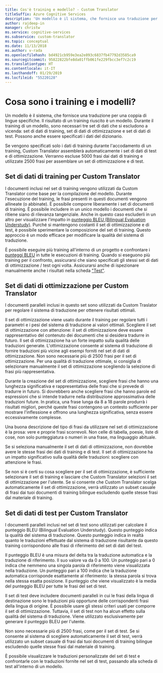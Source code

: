 ```yaml
---
title: Cos'è training e modello? - Custom Translator
titleSuffix: Azure Cognitive Services
description: 'Un modello è il sistema, che fornisce una traduzione per una coppia di lingue specifiche. Il risultato di un training riuscito è un modello. Durante il training di un modello, sono necessari tre set di dati che si escludono a vicenda: set di dati di training, set di dati di ottimizzazione e set di dati di test.'
author: rajdeep-in
manager: christw
ms.service: cognitive-services
ms.subservice: custom-translator
ms.topic: conceptual
ms.date: 11/13/2018
ms.author: v-rada
ms.openlocfilehash: bd4921cb959e3ea2e893c6837fb47792d3585ca9
ms.sourcegitcommit: 95822822bfe8da01ffb061fe229fbcc3ef7c2c19
ms.translationtype: HT
ms.contentlocale: it-IT
ms.lasthandoff: 01/29/2019
ms.locfileid: "55220128"
---
```

# <a name="what-are-trainings-and-models"></a>Cosa sono i training e i modelli?

Un modello è il sistema, che fornisce una traduzione per una coppia di lingue specifiche.
Il risultato di un training riuscito è un modello. Durante il training di un modello, sono necessari tre set di dati che si escludono a vicenda: set di dati di training, set di dati di ottimizzazione e set di dati di test. Possono anche essere specificati i dati del dizionario.

Se vengono specificati solo i dati di training durante l'accodamento di un training, Custom Translator assemblerà automaticamente i set di dati di test e di ottimizzazione. Verranno escluse 5000 frasi dai dati di training e utilizzate 2500 frasi per assemblare un set di ottimizzazione e di test.

## <a name="training-dataset-for-custom-translator"></a>Set di dati di training per Custom Translator

I documenti inclusi nel set di training vengono utilizzati da Custom Translator come base per la compilazione del modello. Durante l'esecuzione del training, le frasi presenti in questi documenti vengono allineate (o abbinate). È possibile comporre liberamente i set di documenti di training. È possibile includere in un unico modello i documenti che si ritiene siano di rilevanza tangenziale. Anche in questo caso escluderli in un altro per visualizzare l'impatto in [punteggio BLEU (Bilingual Evaluation Understudy)](what-is-bleu-score.md). Purché si mantengono costanti il set di ottimizzazione e di test, è possibile sperimentare la composizione del set di training. Questo approccio è un modo efficace per modificare la qualità del sistema di traduzione.

È possibile eseguire più training all'interno di un progetto e confrontare i [punteggi BLEU](what-is-bleu-score.md) in tutte le esecuzioni di training. Quando si eseguono più training per il confronto, assicurarsi che siano specificati gli stessi set di dati di ottimizzazione / test ogni volta. Assicurarsi anche di ispezionare manualmente anche i risultati nella scheda ["Test"](how-to-view-system-test-results.md).

## <a name="tuning-dataset-for-custom-translator"></a>Set di dati di ottimizzazione per Custom Translator

I documenti paralleli inclusi in questo set sono utilizzati da Custom Traslator per regolare il sistema di traduzione per ottenere risultati ottimali.

Il set di ottimizzazione viene usato durante il training per regolare tutti i parametri e i pesi del sistema di traduzione ai valori ottimali. Scegliere il set di ottimizzazione con attenzione: il set di ottimizzazione deve essere rappresentativo del contenuto dei documenti che si desidera tradurre in futuro. Il set di ottimizzazione ha un forte impatto sulla qualità delle traduzioni generate. L'ottimizzazione consente al sistema di traduzione di fornire traduzioni più vicine agli esempi forniti nel set di dati di ottimizzazione. Non sono necessarie più di 2500 frasi per il set di ottimizzazione. Per una qualità di traduzione ottimale, si consiglia di selezionare manualmente il set di ottimizzazione scegliendo la selezione di frasi più rappresentativa.

Durante la creazione del set di ottimizzazione, scegliere frasi che hanno una lunghezza significativa e rappresentativa delle frasi che si prevede di tradurre in futuro. Si dovrebbero anche scegliere frasi che hanno parole ed espressioni che si intende tradurre nella distribuzione approssimativa delle traduzioni future. In pratica, una frase lunga da 8 a 18 parole produrrà i risultati migliori, perché queste frasi contengono un contesto sufficiente per mostrare l'inflessione e offrono una lunghezza significativa, senza essere eccessivamente complesse.

Una buona descrizione del tipo di frasi da utilizzare nel set di ottimizzazione è la prosa: vere e proprie frasi scorrevoli. Non celle di tabella, poesie, liste di cose, non solo punteggiatura o numeri in una frase, ma linguaggio abituale.

Se si seleziona manualmente il set di dati di ottimizzazione, non dovrebbe avere le stesse frasi dei dati di training e di test. Il set di ottimizzazione ha un impatto significativo sulla qualità delle traduzioni: scegliere con attenzione le frasi.

Se non si è certi su cosa scegliere per il set di ottimizzazione, è sufficiente selezionare il set di training e lasciare che Custom Translator selezioni il set di ottimizzazione per l'utente. Se si consente che Custom Translator scelga automaticamente il set di ottimizzazione, verrà utilizzato un subset casuale di frasi dai tuoi documenti di training bilingue escludendo quelle stesse frasi dal materiale di training.

## <a name="testing-dataset-for-custom-translator"></a>Set di dati di test per Custom Translator

I documenti paralleli inclusi nel set di test sono utilizzati per calcolare il punteggio BLEU (Bilingual Evaluation Understudy). Questo punteggio indica la qualità del sistema di traduzione. Questo punteggio indica in realtà quanto le traduzioni effettuate dal sistema di traduzione risultante da questo training corrispondono alle frasi di riferimento del set di dati del test.

Il punteggio BLEU è una misura del delta tra la traduzione automatica e la traduzione di riferimento. Il suo valore va da 0 a 100. Un punteggio pari a 0 indica che nemmeno una singola parola di riferimento viene visualizzata nella traduzione. Un punteggio pari a 100 indica che la traduzione automatica corrisponde esattamente al riferimento: la stessa parola si trova nella stessa esatta posizione. Il punteggio che viene visualizzato è la media del punteggio BLEU per tutte le frasi del set di test.

Il set di test deve includere documenti paralleli in cui le frasi della lingua di destinazione sono le traduzioni più opportune delle corrispondenti frasi della lingua di origine. È possibile usare gli stessi criteri usati per comporre il set di ottimizzazione. Tuttavia, il set di test non ha alcun effetto sulla qualità del sistema di traduzione. Viene utilizzato esclusivamente per generare il punteggio BLEU per l'utente.

Non sono necessarie più di 2500 frasi, come per il set di test. Se si consente al sistema di scegliere automaticamente il set di test, verrà utilizzato un subset casuale di frasi dai tuoi documenti di training bilingue escludendo quelle stesse frasi dal materiale di training.

È possibile visualizzare le traduzioni personalizzate del set di test e confrontarle con le traduzioni fornite nel set di test, passando alla scheda di test all'interno di un modello.
